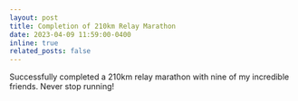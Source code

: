 ```yaml
---
layout: post
title: Completion of 210km Relay Marathon
date: 2023-04-09 11:59:00-0400
inline: true
related_posts: false
---
```


Successfully completed a 210km relay marathon with nine of my incredible friends. Never stop running!
